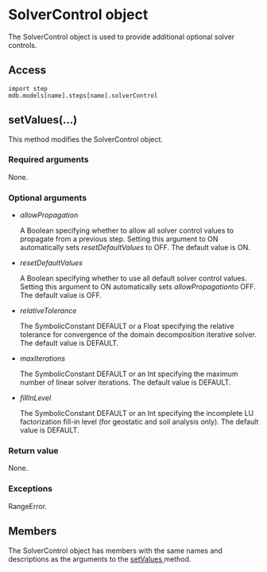 # SolverControl object

The SolverControl object is used to provide additional optional solver controls.

## Access

```
import step
mdb.models[name].steps[name].solverControl
```

## setValues(...)



This method modifies the SolverControl object.



### Required arguments

None.

### Optional arguments

- *allowPropagation*

  A Boolean specifying whether to allow all solver control values to propagate from a previous step. Setting this argument to ON automatically sets *resetDefaultValues* to OFF. The default value is ON.

- *resetDefaultValues*

  A Boolean specifying whether to use all default solver control values. Setting this argument to ON automatically sets *allowPropagation*to OFF. The default value is OFF.

- *relativeTolerance*

  The SymbolicConstant DEFAULT or a Float specifying the relative tolerance for convergence of the domain decomposition iterative solver. The default value is DEFAULT.

- *maxIterations*

  The SymbolicConstant DEFAULT or an Int specifying the maximum number of linear solver iterations. The default value is DEFAULT.

- *fillInLevel*

  The SymbolicConstant DEFAULT or an Int specifying the incomplete LU factorization fill-in level (for geostatic and soil analysis only). The default value is DEFAULT.

### Return value

None.

### Exceptions

RangeError.



## Members

The SolverControl object has members with the same names and descriptions as the arguments to the [setValues ](https://help.3ds.com/2022/english/DSSIMULIA_Established/SIMACAEKERRefMap/simaker-c-solvercontrolpyc.htm?ContextScope=all#simaker-solvercontrolsetvaluespyc)method.